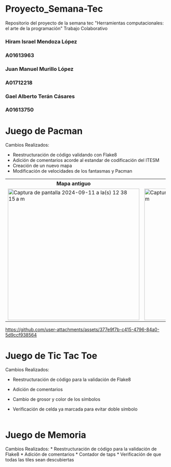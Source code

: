 # Proyecto_Semana-Tec
Repositorio del proyecto de la semana tec "Herramientas computacionales: el arte de la programación" Trabajo Colaborativo


<h3>Hiram Israel Mendoza López</h3>
<h3>A01613963</h3>

<h3>Juan Manuel Murillo López</h3>
<h3>A01712218</h3>

<h3>Gael Alberto Terán Cásares</h3>
<h3>A01613750</h3>

<h1>Juego de Pacman </h1>
Cambios Realizados:

* Reestructuración de código validando con Flake8
* Adición de comentarios acorde al estandar de codificación del ITESM
* Creación de un nuevo mapa
* Modificación de velocidades de los fantasmas y Pacman
<table>
  <tr>
    <th>Mapa antiguo</th>
    <th>Mapa nuevo</th>
  </tr>
  <tr>
    <td><img width="413" alt="Captura de pantalla 2024-09-11 a la(s) 12 38 15 a m" src="https://github.com/user-attachments/assets/8ca85909-b7f3-4b79-bf63-9b577faed4f0"> </td>
    <td><img width="413" alt="Captura de pantalla 2024-09-11 a la(s) 1 08 10 a m" src="https://github.com/user-attachments/assets/fb3c9e94-a397-4f7a-a48a-c71bae0a19bd"></td>
  </tr>
</table>

<table>
  <tr>


https://github.com/user-attachments/assets/377e9f7b-c415-4796-84a0-5d9ccf938564

<h1>Juego de Tic Tac Toe </h1>
Cambios Realizados:

* Reestructuración de código para la validación de Flake8
* Adición de comentarios
* Cambio de grosor y color de los símbolos
* Verificación de celda ya marcada para evitar doble símbolo


  </tr>
</table>

<h1>Juego de Memoria </h1>
Cambios Realizados:
* Reestructuración de código para la validación de Flake8
* Adición de comentarios
* Contador de taps
* Verificación de que todas las tiles sean descubiertas



